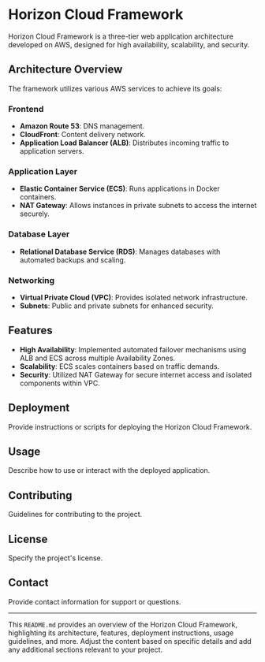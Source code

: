 # Horizon Cloud Framework

Horizon Cloud Framework is a three-tier web application architecture developed on AWS, designed for high availability, scalability, and security.

## Architecture Overview

The framework utilizes various AWS services to achieve its goals:

### Frontend
- **Amazon Route 53**: DNS management.
- **CloudFront**: Content delivery network.
- **Application Load Balancer (ALB)**: Distributes incoming traffic to application servers.

### Application Layer
- **Elastic Container Service (ECS)**: Runs applications in Docker containers.
- **NAT Gateway**: Allows instances in private subnets to access the internet securely.

### Database Layer
- **Relational Database Service (RDS)**: Manages databases with automated backups and scaling.

### Networking
- **Virtual Private Cloud (VPC)**: Provides isolated network infrastructure.
- **Subnets**: Public and private subnets for enhanced security.

## Features
- **High Availability**: Implemented automated failover mechanisms using ALB and ECS across multiple Availability Zones.
- **Scalability**: ECS scales containers based on traffic demands.
- **Security**: Utilized NAT Gateway for secure internet access and isolated components within VPC.

## Deployment
Provide instructions or scripts for deploying the Horizon Cloud Framework.

## Usage
Describe how to use or interact with the deployed application.

## Contributing
Guidelines for contributing to the project.

## License
Specify the project's license.

## Contact
Provide contact information for support or questions.

---

This `README.md` provides an overview of the Horizon Cloud Framework, highlighting its architecture, features, deployment instructions, usage guidelines, and more. Adjust the content based on specific details and add any additional sections relevant to your project.
